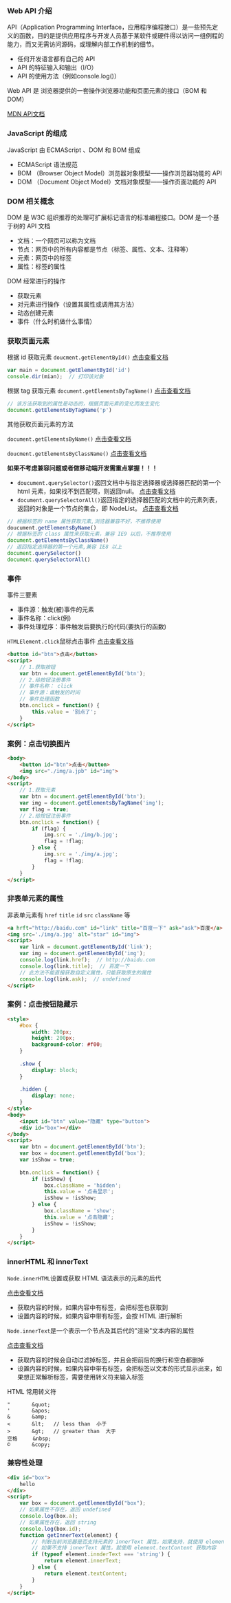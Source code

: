 ### Web API 介绍

API（Application Programming Interface，应用程序编程接口）是一些预先定义的函数，目的是提供应用程序与开发人员基于某软件或硬件得以访问一组例程的能力，而又无需访问源码，或理解内部工作机制的细节。

- 任何开发语言都有自己的 API
- API 的特征输入和输出（I/O）
- API 的使用方法（例如console.log()）

Web API 是 浏览器提供的一套操作浏览器功能和页面元素的接口（BOM 和 DOM）

[MDN API文档](https://developer.mozilla.org/zh-CN/docs/Web/API)

### JavaScript 的组成

JavaScript 由 ECMAScript 、DOM 和 BOM 组成

- ECMAScript 语法规范
- BOM （Browser Object Model）浏览器对象模型——操作浏览器功能的 API
- DOM （Document Object Model）文档对象模型——操作页面功能的 API

### DOM 相关概念

DOM 是 W3C 组织推荐的处理可扩展标记语言的标准编程接口。DOM 是一个基于树的 API 文档

- 文档：一个网页可以称为文档
- 节点：网页中的所有内容都是节点（标签、属性、文本、注释等）
- 元素：网页中的标签
- 属性：标签的属性

DOM 经常进行的操作

- 获取元素
- 对元素进行操作（设置其属性或调用其方法）
- 动态创建元素
- 事件（什么时机做什么事情）

### 获取页面元素

根据 id 获取元素 `doucment.getElementById()` [点击查看文档](https://developer.mozilla.org/zh-CN/docs/Web/API/Document/getElementById)

```js
var main = document.getElementById('id')
console.dir(mian);  // 打印该对象
```

根据 tag 获取元素 `document.getElementsByTagName()` [点击查看文档](https://developer.mozilla.org/zh-CN/docs/Web/API/Document/getElementsByTagName)

```js
// 该方法获取到的属性是动态的，根据页面元素的变化而发生变化
document.getElementsByTagName('p')
```

其他获取页面元素的方法

`document.getElementsByName()` [点击查看文档](https://developer.mozilla.org/zh-CN/docs/Web/API/Document/getElementsByName)

`doucment.getElementsByClassName()` [点击查看文档](https://developer.mozilla.org/zh-CN/docs/Web/API/Document/getElementsByClassName)

**如果不考虑兼容问题或者做移动端开发需重点掌握！！！**

- `doucument.querySelector()`返回文档中与指定选择器或选择器匹配的第一个 html 元素，如果找不到匹配项，则返回null。 [点击查看文档](https://developer.mozilla.org/zh-CN/docs/Web/API/Document/querySelector)
- `document.querySelectorAll()`返回指定的选择器匹配的文档中的元素列表，返回的对象是一个节点的集合，即 NodeList。 [点击查看文档](https://developer.mozilla.org/zh-CN/docs/Web/API/Document/querySelectorAll)

```js
// 根据标签的 name 属性获取元素,浏览器兼容不好，不推荐使用
doucument.getElementsByName()
// 根据标签的 class 属性来获取元素，兼容 IE9 以后，不推荐使用
document.getElementsByClassName()
// 返回指定选择器的第一个元素,兼容 IE8 以上
document.querySelector()
document.querySelectorAll()
```

### 事件

事件三要素

- 事件源：触发(被)事件的元素
- 事件名称：click(例)
- 事件处理程序：事件触发后要执行的代码(要执行的函数)

`HTMLElement.click`鼠标点击事件 [点击查看文档](https://developer.mozilla.org/zh-CN/docs/Web/API/HTMLElement/click)

```html
<button id="btn">点击</button>
<script>
    // 1.获取按钮
	var btn = document.getElementById('btn');
    // 2.给按钮注册事件
    // 事件名称： click
    // 事件源：谁触发的时间
    // 事件处理函数
    btn.onclick = function() {
        this.value = '别点了';
    }
</script>
```

### 案例：点击切换图片

```html
<body>
    <button id="btn">点击</button>
    <img src="./img/a.jpb" id="img">
</body>
<script>
    // 1.获取元素
	var btn = document.getElementById('btn');
    var img = document.getElementsByTagName('img');
    var flag = true;
    // 2.给按钮注册事件
    btn.onclick = function() {
        if (flag) {
            img.src = './img/b.jpg';
            flag = !flag;
        } else {
            img.src = './img/a.jpg';
            flag = !flag;
        }
    }
</script>
```

### 非表单元素的属性

非表单元素有 `href` `title` `id` `src` `className` 等

```html
<a hrft="http://baidu.com" id="link" title="百度一下" ask="ask">百度</a>
<img src='./img/a.jpg' alt="star" id="img">
<script>
	var link = document.getElementById('link');
    var img = document.getElementById('img');
    console.log(link.href);  // http://baidu.com
    console.log(link.title);  // 百度一下
    // 此方法不能直接获取自定义属性，只能获取原生的属性
    console.log(link.ask);  // undefined
</script>
```

### 案例：点击按钮隐藏示

```html
<style>
    #box {
        width: 200px;
        height: 200px;
        background-color: #f00;
    }
    
    .show {
        display: block;
    }
    
    .hidden {
        display: none;
    }
</style>
<body>
    <input id="btn" value="隐藏" type="button">
    <div id="box"></div>
</body>
<script>
	var btn = document.getElementById('btn');
    var box = document.getElementById('box');
    var isShow = true;
    
    btn.onclick = function() {
        if (isShow) {
            box.className = 'hidden';
            this.value = '点击显示';
            isShow = !isShow;
        } else {
            box.className = 'show';
            this.value = '点击隐藏';
            isShow = !isShow;
        }
    }
</script>
```

### innerHTML 和 innerText

`Node.innerHTML`设置或获取 HTML 语法表示的元素的后代

[点击查看文档](https://developer.mozilla.org/zh-CN/docs/Web/API/Element/innerHTML)

- 获取内容的时候，如果内容中有标签，会把标签也获取到
- 设置内容的时候，如果内容中带有标签，会按 HTML 进行解析

`Node.innerText`是一个表示一个节点及其后代的"渲染"文本内容的属性

[点击查看文档](https://developer.mozilla.org/zh-CN/docs/Web/API/Node/innerText)

- 获取内容的时候会自动过滤掉标签，并且会把前后的换行和空白都删掉
- 设置内容的时候，如果内容中带有标签，会把标签以文本的形式显示出来，如果想正常解析标签，需要使用转义符来输入标签

HTML 常用转义符

```
"		&quot;
'		&apos;
&		&amp;
<		&lt;   // less than  小于
>		&gt;   // greater than  大于
空格	   &nbsp;
©		&copy;
```

### 兼容性处理

```html
<div id="box">
    hello
</div>
<script>
    var box = document.getElementById("box");
    // 如果属性不存在，返回 undefined
    console.log(box.a);
    // 如果属性存在，返回 string
    console.log(box.id);
    function getInnerText(element) {
        // 判断当前浏览器是否支持元素的 innerText 属性，如果支持，就使用 element.innerText 获取内容
        // 如果不支持 innerText 属性，就使用 element.textContent 获取内容
        if (typeof element.innderText === 'string') {
            return element.innerText;
        } else {
            return element.textContent;
        }
    }
</script>
```







